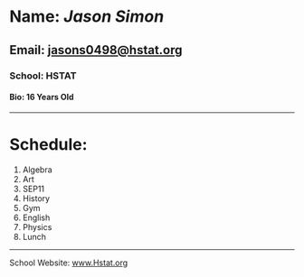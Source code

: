 # Name: _Jason Simon_  
## Email: jasons0498@hstat.org  
### School: HSTAT
####   Bio: 16 Years Old
---
# **Schedule:**  
1. Algebra  
2. Art  
3. SEP11  
4. History  
5. Gym  
6. English  
7. Physics  
8. Lunch  
---
School Website: www.Hstat.org